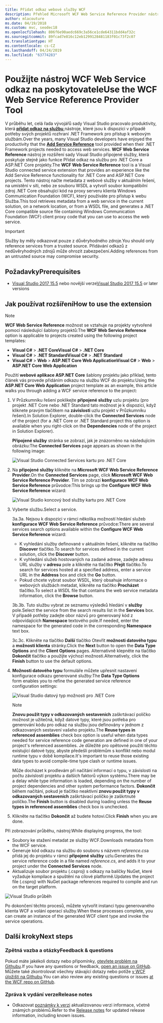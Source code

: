 ```yaml
---
title: Přidat odkaz webové služby WCF
description: Přehled Microsoft WCF Web Service Reference Provider nástroj, který přidá funkce pro projekty .NET Core a ASP.NET Core, podobně jako přidat odkaz na službu pro projekty .NET Framework.
author: mlacouture
ms.date: 04/19/2018
ms.custom: mvc, seodec18
ms.openlocfilehash: 806f6e90aedc669c3a56ce1cde64311bdd4af32c
ms.sourcegitcommit: 89fcad7e816c12eb1299128481183f01c73f2c07
ms.translationtype: HT
ms.contentlocale: cs-CZ
ms.lasthandoff: 04/24/2019
ms.locfileid: "63774283"
---
```

# <a name="use-the-wcf-web-service-reference-provider-tool"></a><span data-ttu-id="8f9b0-103">Použijte nástroj WCF Web Service odkaz na poskytovatele</span><span class="sxs-lookup"><span data-stu-id="8f9b0-103">Use the WCF Web Service Reference Provider Tool</span></span>

<span data-ttu-id="8f9b0-104">V průběhu let, celá řada vývojářů sady Visual Studio pracovalo produktivity, která [ **přidat odkaz na službu** ](/visualstudio/data-tools/how-to-add-update-or-remove-a-wcf-data-service-reference) nástroje, které jsou k dispozici v případě potřeby svých projektů rozhraní .NET Framework pro přístup k webovým službám.</span><span class="sxs-lookup"><span data-stu-id="8f9b0-104">Over the years, many Visual Studio developers have enjoyed the productivity that the [**Add Service Reference**](/visualstudio/data-tools/how-to-add-update-or-remove-a-wcf-data-service-reference) tool provided when their .NET Framework projects needed to access web services.</span></span>  <span data-ttu-id="8f9b0-105">**WCF Web Service Reference** nástroj je rozšíření sady Visual Studio připojené služby, která poskytuje stejně jako funkce Přidat odkaz na službu pro .NET Core a ASP.NET Core projekty.</span><span class="sxs-lookup"><span data-stu-id="8f9b0-105">The **WCF Web Service Reference** tool is a Visual Studio connected service extension that provides an experience like the Add Service Reference functionality for .NET Core and ASP.NET Core projects.</span></span> <span data-ttu-id="8f9b0-106">Tento nástroj načte metadata z webové služby v aktuálním řešení, na umístění v síti, nebo ze souboru WSDL a vytvoří soubor kompatibilní zdroj .NET Core obsahující kód na proxy serveru klienta Windows Communication Foundation (WCF), který používáte pro přístup k webu Služba.</span><span class="sxs-lookup"><span data-stu-id="8f9b0-106">This tool retrieves metadata from a web service in the current solution, on a network location, or from a WSDL file, and generates a .NET Core compatible source file containing Windows Communication Foundation (WCF) client proxy code that you can use to access the web service.</span></span>

> [!IMPORTANT]
> <span data-ttu-id="8f9b0-107">Služby by měly odkazovat pouze z důvěryhodného zdroje.</span><span class="sxs-lookup"><span data-stu-id="8f9b0-107">You should only reference services from a trusted source.</span></span> <span data-ttu-id="8f9b0-108">Přidávání odkazů z nedůvěryhodných zdrojů může ohrozit zabezpečení.</span><span class="sxs-lookup"><span data-stu-id="8f9b0-108">Adding references from an untrusted source may compromise security.</span></span>

## <a name="prerequisites"></a><span data-ttu-id="8f9b0-109">Požadavky</span><span class="sxs-lookup"><span data-stu-id="8f9b0-109">Prerequisites</span></span>

* <span data-ttu-id="8f9b0-110">[Visual Studio 2017 15.5](https://aka.ms/vsdownload?utm_source=mscom&utm_campaign=msdocs) nebo novější verze</span><span class="sxs-lookup"><span data-stu-id="8f9b0-110">[Visual Studio 2017 15.5](https://aka.ms/vsdownload?utm_source=mscom&utm_campaign=msdocs) or later versions</span></span>

## <a name="how-to-use-the-extension"></a><span data-ttu-id="8f9b0-111">Jak používat rozšíření</span><span class="sxs-lookup"><span data-stu-id="8f9b0-111">How to use the extension</span></span>

> [!NOTE]
> <span data-ttu-id="8f9b0-112">**WCF Web Service Reference** možnost se vztahuje na projekty vytvořené pomocí následující šablony projektů:</span><span class="sxs-lookup"><span data-stu-id="8f9b0-112">The **WCF Web Service Reference** option is applicable to projects created using the following project templates:</span></span>
> * <span data-ttu-id="8f9b0-113">**Visual C#** > **.NET Core**</span><span class="sxs-lookup"><span data-stu-id="8f9b0-113">**Visual C#** > **.NET Core**</span></span>
> * <span data-ttu-id="8f9b0-114">**Visual C#** > **.NET Standard**</span><span class="sxs-lookup"><span data-stu-id="8f9b0-114">**Visual C#** > **.NET Standard**</span></span>
> * <span data-ttu-id="8f9b0-115">**Visual C#** > **Web** > **ASP.NET Core Web Application**</span><span class="sxs-lookup"><span data-stu-id="8f9b0-115">**Visual C#** > **Web** > **ASP.NET Core Web Application**</span></span>

<span data-ttu-id="8f9b0-116">Použití **webové aplikace ASP.NET Core** šablony projektu jako příklad, tento článek vás provede přidáním odkazu na službu WCF do projektu:</span><span class="sxs-lookup"><span data-stu-id="8f9b0-116">Using the **ASP.NET Core Web Application** project template as an example, this article walks you through adding a WCF service reference to the project:</span></span>

1. <span data-ttu-id="8f9b0-117">V Průzkumníku řešení poklikejte **připojené služby** uzlu projektu (pro projekt .NET Core nebo .NET Standard tato možnost je k dispozici, když kliknete pravým tlačítkem na **závislosti** uzlu projekt v Průzkumníku řešení).</span><span class="sxs-lookup"><span data-stu-id="8f9b0-117">In Solution Explorer, double-click the **Connected Services** node of the project (for a .NET Core or .NET Standard project this option is available when you right-click on the **Dependencies** node of the project in Solution Explorer).</span></span>

    <span data-ttu-id="8f9b0-118">**Připojené služby** stránka se zobrazí, jak je znázorněno na následujícím obrázku:</span><span class="sxs-lookup"><span data-stu-id="8f9b0-118">The **Connected Services** page appears as shown in the following image:</span></span>

    ![Visual Studio Connected Services kartu pro .NET Core](./media/wcf-web-service-reference-guide/wcfcs-ConnectedServicesPage.png)

2. <span data-ttu-id="8f9b0-120">Na **připojené služby** klikněte na **Microsoft WCF Web Service Reference Provider**.</span><span class="sxs-lookup"><span data-stu-id="8f9b0-120">On the **Connected Services** page, click **Microsoft WCF Web Service Reference Provider**.</span></span> <span data-ttu-id="8f9b0-121">Tím se zobrazí **konfigurace WCF Web Service Reference** průvodce:</span><span class="sxs-lookup"><span data-stu-id="8f9b0-121">This brings up the **Configure WCF Web Service Reference** wizard:</span></span>

    ![Visual Studio koncový bod služby kartu pro .NET Core](./media/wcf-web-service-reference-guide/wcfcs-ServiceEndpointPage.png)

3. <span data-ttu-id="8f9b0-123">Vyberte službu.</span><span class="sxs-lookup"><span data-stu-id="8f9b0-123">Select a service.</span></span>

    <span data-ttu-id="8f9b0-124">3a.</span><span class="sxs-lookup"><span data-stu-id="8f9b0-124">3a.</span></span> <span data-ttu-id="8f9b0-125">Nejsou k dispozici v rámci několika možností hledání služeb **konfigurace WCF Web Service Reference** průvodce:</span><span class="sxs-lookup"><span data-stu-id="8f9b0-125">There are several services search options available within the **Configure WCF Web Service Reference** wizard:</span></span>

     * <span data-ttu-id="8f9b0-126">K vyhledání služby definované v aktuálním řešení, klikněte na tlačítko **Discover** tlačítko.</span><span class="sxs-lookup"><span data-stu-id="8f9b0-126">To search for services defined in the current solution, click the **Discover** button.</span></span>
     * <span data-ttu-id="8f9b0-127">K vyhledání služeb hostovaných na zadané adrese, zadejte adresu URL služby v **adresu** pole a klikněte na tlačítko **Přejít** tlačítko.</span><span class="sxs-lookup"><span data-stu-id="8f9b0-127">To search for services hosted at a specified address, enter a service URL in the **Address** box and click the **Go** button.</span></span>
     * <span data-ttu-id="8f9b0-128">Pokud chcete vybrat soubor WSDL, který obsahuje informace o webových službách metadat, klikněte na tlačítko **Procházet** tlačítko.</span><span class="sxs-lookup"><span data-stu-id="8f9b0-128">To select a WSDL file that contains the web service metadata information, click the **Browse** button.</span></span>

    <span data-ttu-id="8f9b0-129">3b.</span><span class="sxs-lookup"><span data-stu-id="8f9b0-129">3b.</span></span> <span data-ttu-id="8f9b0-130">Tuto službu vybrat ze seznamu výsledků hledání v **služby** pole.</span><span class="sxs-lookup"><span data-stu-id="8f9b0-130">Select the service from the search results list in the **Services** box.</span></span> <span data-ttu-id="8f9b0-131">V případě potřeby zadejte obor názvů pro generovaný kód z odpovídajících **Namespace** textového pole.</span><span class="sxs-lookup"><span data-stu-id="8f9b0-131">If needed, enter the namespace for the generated code in the corresponding **Namespace** text box.</span></span>

    <span data-ttu-id="8f9b0-132">3c.</span><span class="sxs-lookup"><span data-stu-id="8f9b0-132">3c.</span></span> <span data-ttu-id="8f9b0-133">Klikněte na tlačítko **Další** tlačítko Otevřít **možnosti datového typu** a **možnosti klienta** stránky.</span><span class="sxs-lookup"><span data-stu-id="8f9b0-133">Click the **Next** button to open the **Data Type Options** and the **Client Options** pages.</span></span> <span data-ttu-id="8f9b0-134">Alternativně klepněte na tlačítko **Dokončit** tlačítko a použijte výchozí možnosti.</span><span class="sxs-lookup"><span data-stu-id="8f9b0-134">Alternatively, click the **Finish** button to use the default options.</span></span>

4. <span data-ttu-id="8f9b0-135">**Možnosti datového typu** formuláře můžete upřesnit nastavení konfigurace odkazu generované služby:</span><span class="sxs-lookup"><span data-stu-id="8f9b0-135">The **Data Type Options** form enables you to refine the generated service reference configuration settings:</span></span>

    ![Visual Studio datový typ možnosti pro .NET Core](./media/wcf-web-service-reference-guide/wcfcs-DataTypesPage.png)

    > [!NOTE]
    > <span data-ttu-id="8f9b0-137">**Znovu použít typy v odkazovaných sestaveních** zaškrtávací políčko možnost je užitečná, když datové typy, které jsou potřeba pro generování kódu pro odkaz na službu jsou definovány v jednom z odkazovaných sestavení vašeho projektu.</span><span class="sxs-lookup"><span data-stu-id="8f9b0-137">The **Reuse types in referenced assemblies** check box option is useful when data types needed for service reference code generation are defined in one of your project's referenced assemblies.</span></span>  <span data-ttu-id="8f9b0-138">Je důležité pro opětovné použití těchto existující datové typy, abyste předešli problémům s konflikt nebo modul runtime typu v době kompilace.</span><span class="sxs-lookup"><span data-stu-id="8f9b0-138">It's important to reuse those existing data types to avoid compile-time type clash or runtime issues.</span></span>

    <span data-ttu-id="8f9b0-139">Může docházet k prodlevám při načítání informací o typu, v závislosti na počtu závislostí projektu a dalších faktorů výkon systému.</span><span class="sxs-lookup"><span data-stu-id="8f9b0-139">There may be a delay while type information is loaded, depending on the number of project dependencies and other system performance factors.</span></span> <span data-ttu-id="8f9b0-140">**Dokončit** během načítání, pokud je tlačítko neaktivní **znovu použít typy v odkazovaných sestaveních** zaškrtávací políčko je zaškrtnuté políčko.</span><span class="sxs-lookup"><span data-stu-id="8f9b0-140">The **Finish** button is disabled during loading unless the **Reuse types in referenced assemblies** check box is unchecked.</span></span>

5. <span data-ttu-id="8f9b0-141">Klikněte na tlačítko **Dokončit** až budete hotovi.</span><span class="sxs-lookup"><span data-stu-id="8f9b0-141">Click **Finish** when you are done.</span></span>

<span data-ttu-id="8f9b0-142">Při zobrazování průběhu, nástroj:</span><span class="sxs-lookup"><span data-stu-id="8f9b0-142">While displaying progress, the tool:</span></span>

* <span data-ttu-id="8f9b0-143">Soubory ke stažení metadat ze služby WCF.</span><span class="sxs-lookup"><span data-stu-id="8f9b0-143">Downloads metadata from the WCF service.</span></span>
* <span data-ttu-id="8f9b0-144">Generuje kód odkazu na službu do souboru s názvem *reference.cs*a přidá jej do projektu v rámci **připojené služby** uzlu.</span><span class="sxs-lookup"><span data-stu-id="8f9b0-144">Generates the service reference code in a file named *reference.cs*, and adds it to your project under the **Connected Services** node.</span></span>
* <span data-ttu-id="8f9b0-145">Aktualizuje soubor projektu (.csproj) s odkazy na balíčky NuGet, které vyžaduje kompilace a spuštění na cílové platformě.</span><span class="sxs-lookup"><span data-stu-id="8f9b0-145">Updates the project file (.csproj) with NuGet package references required to compile and run on the target platform.</span></span>

![Visual Studio průběh](./media/wcf-web-service-reference-guide/wcfcs-ProgressWindow.png)

<span data-ttu-id="8f9b0-147">Po dokončení těchto procesů, můžete vytvořit instanci typu generovaného klienta WCF a volání operací služby.</span><span class="sxs-lookup"><span data-stu-id="8f9b0-147">When these processes complete, you can create an instance of the generated WCF client type and invoke the service operations.</span></span>

## <a name="next-steps"></a><span data-ttu-id="8f9b0-148">Další kroky</span><span class="sxs-lookup"><span data-stu-id="8f9b0-148">Next steps</span></span>

### <a name="feedback--questions"></a><span data-ttu-id="8f9b0-149">Zpětná vazba a otázky</span><span class="sxs-lookup"><span data-stu-id="8f9b0-149">Feedback & questions</span></span>

<span data-ttu-id="8f9b0-150">Pokud máte jakékoli dotazy nebo připomínky, [otevřete problém na Githubu](https://github.com/dotnet/wcf/issues/new).</span><span class="sxs-lookup"><span data-stu-id="8f9b0-150">If you have any questions or feedback, [open an issue on GitHub](https://github.com/dotnet/wcf/issues/new).</span></span> <span data-ttu-id="8f9b0-151">Můžete také zkontrolovat všechny stávající dotazy nebo potíže [v WCF úložišti na Githubu](https://github.com/dotnet/wcf/issues?utf8=%E2%9C%93&q=is:issue%20label:tooling).</span><span class="sxs-lookup"><span data-stu-id="8f9b0-151">You can also review any existing questions or issues [at the WCF repo on GitHub](https://github.com/dotnet/wcf/issues?utf8=%E2%9C%93&q=is:issue%20label:tooling).</span></span>

### <a name="release-notes"></a><span data-ttu-id="8f9b0-152">Zpráva k vydání verze</span><span class="sxs-lookup"><span data-stu-id="8f9b0-152">Release notes</span></span>

* <span data-ttu-id="8f9b0-153">Odkazovat [poznámky k verzi](https://github.com/dotnet/wcf/blob/master/release-notes/WCF-Web-Service-Reference-notes.md) aktualizovanou verzi informace, včetně známých problémů.</span><span class="sxs-lookup"><span data-stu-id="8f9b0-153">Refer to the [Release notes](https://github.com/dotnet/wcf/blob/master/release-notes/WCF-Web-Service-Reference-notes.md) for updated release information, including known issues.</span></span>
